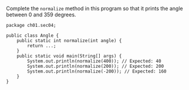 Complete the `normalize` method in this program so that it prints the angle between 0 and 359 degrees.

```
package ch01.sec04;

public class Angle {
    public static int normalize(int angle) {
        return ...;
    }
    public static void main(String[] args) {
        System.out.println(normalize(400)); // Expected: 40
        System.out.println(normalize(200)); // Expected: 200
        System.out.println(normalize(-200)); // Expected: 160
    }
}
```
